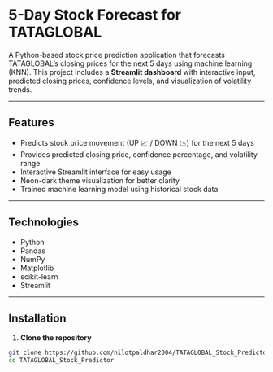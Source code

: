 # 5-Day Stock Forecast for TATAGLOBAL

A Python-based stock price prediction application that forecasts TATAGLOBAL’s closing prices for the next 5 days using machine learning (KNN). This project includes a **Streamlit dashboard** with interactive input, predicted closing prices, confidence levels, and visualization of volatility trends.

---

## Features

- Predicts stock price movement (UP 📈 / DOWN 📉) for the next 5 days
- Provides predicted closing price, confidence percentage, and volatility range
- Interactive Streamlit interface for easy usage
- Neon-dark theme visualization for better clarity
- Trained machine learning model using historical stock data

---

## Technologies

- Python
- Pandas
- NumPy
- Matplotlib
- scikit-learn
- Streamlit

---

## Installation

1. **Clone the repository**
```bash
git clone https://github.com/nilotpaldhar2004/TATAGLOBAL_Stock_Predictor.git
cd TATAGLOBAL_Stock_Predictor
